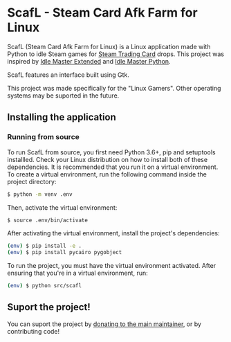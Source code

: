 # ScafL - Steam Card Afk Farm for Linux

ScafL (Steam Card Afk Farm for Linux) is a Linux application made with Python to idle Steam games for [Steam Trading Card](https://steamcommunity.com/tradingcards/) drops.
This project was inspired by [Idle Master Extended](https://github.com/JonasNilson/idle_master_extended) and [Idle Master Python](https://github.com/jshackles/idle_master_py).

ScafL features an interface built using Gtk.

This project was made specifically for the "Linux Gamers". Other operating systems may be suported in the future.

## Installing the application

### Running from source

To run ScafL from source, you first need Python 3.6+, pip and setuptools installled. Check your Linux distribution on how to install both of these dependencies.
It is recommended that you run it on a virtual environment. To create a virtual environment, run the following command inside the project directory:

```sh
$ python -m venv .env
```

Then, activate the virtual environment:

```sh
$ source .env/bin/activate
```

After activating the virtual environment, install the project's dependencies:

```sh
(env) $ pip install -e .
(env) $ pip install pycairo pygobject
```

To run the project, you must have the virtual environment activated. After ensuring that you're in a virtual environment, run:

```sh
(env) $ python src/scafl
```


## Suport the project!

You can suport the project by [donating to the main maintainer](https://www.paypal.com/donate/?hosted_button_id=TSARHWQFKSEBA), or by contributing code!